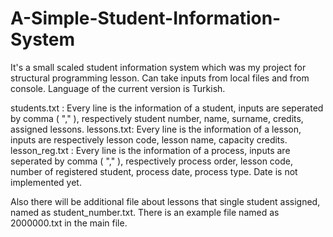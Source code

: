 # A-Simple-Student-Information-System
  It's a small scaled student information system which was my project for structural programming lesson. Can take inputs from local files and from console. Language of the current version is Turkish.

students.txt : Every line is the information of a student, inputs are seperated by comma ( "," ), respectively student number, name, surname, credits, assigned lessons. 
lessons.txt:  Every line is the information of a lesson, inputs are respectively lesson code, lesson name, capacity credits. 
lesson_reg.txt : Every line is the information of a process, inputs are seperated by comma ( "," ), respectively process order, lesson code, number of registered                          student, process date, process type. Date is not implemented yet.

  Also there will be additional file about lessons that single student assigned, named as student_number.txt. There is an example file named as 2000000.txt in the main file.  
